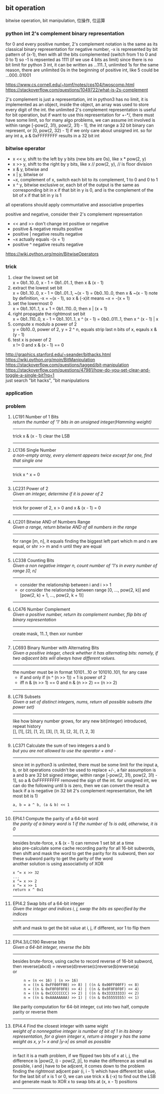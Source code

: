 ## bit operation 
bitwise operation, bit manipulation, 位操作, 位运算

### python int 2's complement binary representation
for 0 and every positive number, 2's complement notation is the same as its 
classical binary representation
for negative number, -x is represented by bit pattern of (x-1), then with
all the bits complemented (switch from 1 to 0 and 0 to 1)
so -1 is repsented as 1111 (if we use 4 bits as limit)
since there is no bit limit for python 3 int, it can be written as ...111..1,
unlimited 1s
for the same reason, there are unlimited 0s in the beginning of positive int,
like 5 could be ...000..01001

https://www.cs.cornell.edu/~tomf/notes/cps104/twoscomp.html
https://stackoverflow.com/questions/1049722/what-is-2s-complement

2's complement is just a representation, int in python3 has no limit,
it is implemented as an object, inside the object, an array was used
to store every digit of the int.
the unlimited 2's complement representation is useful for bit operation,
but if want to use this representation for +-*/, there must have some
limit, so for many algo problems, we can assume int involved is within
range [-pow(2, 31), pow(2, 31) - 1], the int range a 32 bit binary can
represent, or [0, pow(2, 32) - 1] if we only care about unsigned int.
so for any int a, a & 0xFFFFFFFF results in a 32 bit int 

### bitwise operator
* x << y, shift to the left by y bits (new bits are 0s), like x * pow(2, y)
* x >> y, shift to the right by y bits, like x // pow(2, y), // is floor division
* x & y, bitwise and
* x | y, bitwise or
* ~x, complement of x, switch each bit to its complement, 1 to 0 and 0 to 1
* x ^ y, bitwise exclusive or, each bit of the output is the same as corresponding
bit in x if that bit in y is 0, and is the complement of the bit of x if that
bit in y is 1

all operations should apply communtative and associative properties

positive and negative, consider their 2's complement representation
* << and >> don't change int positive or negative
* positive & negative results positive
* positive | negative results negative
* ~x actually equals -(x + 1)
* positive ^ negative results negative

https://wiki.python.org/moin/BitwiseOperators

### trick
1. clear the lowest set bit   
   x = 0b1..10..0, x - 1 = 0b1..01..1, then x & (x - 1)
2. extract the lowest set bit   
   x = 0b1..10..0, x - 1 = 0b1..01..1, ~(x - 1) = 0b0..10..0, then x & ~(x - 1)
   note by definition, -x = ~(x - 1), so x & (-x)it means ~x = -(x + 1)
3. set the lowermost 0   
   x = 0b1..101..1, x + 1 = 0b1..110..0, then x | (x + 1)
4. right propagate the rightmost set bit  
   x = 0b1..110..0, x - 1 = 0b1..101..1, x ^ (x - 1) = 0b0..011..1, then x ^ (x - 1) | x
5. compute x modulo a power of 2  
   y = 0b10..0, power of 2, y = 2 ^ n, equals strip last n bits of x, eqauls x & (y - 1)
6. test x is power of 2  
   x != 0 and x & (x - 1) == 0

http://graphics.stanford.edu/~seander/bithacks.html
https://wiki.python.org/moin/BitManipulation
https://stackoverflow.com/questions/tagged/bit-manipulation
https://stackoverflow.com/questions/47981/how-do-you-set-clear-and-toggle-a-single-bit?rq=1  
just search "bit hacks", "bit manipulations

### application

### problem
1. LC191 Number of 1 Bits  
   *return the number of '1' bits in an unsigned integer(Hamming weight)*  
   ***
   trick x & (x - 1) clear the LSB
   ***
1. LC136 Single Number  
   *a non-empty array, every element appears twice except for one, find that single one*  
   ***
   trick x ^ x = 0
   ***
1. LC231 Power of 2  
   *Given an integer, determine if it is power of 2* 
   ***
   trick for power of 2, x > 0 and x & (x - 1) = 0
   ***
1. LC201 Bitwise AND of Numbers Range  
   *Given a range, return bitwise AND of all numbers in the range*  
   ***
   for range [m, n], it equals finding the biggest left part which m and n are equal,
   or shr >> m and n until they are equal           
   ***
1. LC338 Counting Bits  
   *Given a non negative integer n, count number of '1's in every number of range [0, n]*  
   ***
   * consider the relationship between i and i >> 1
   * or consider the relationship between range [0, ..., pow(2, k)] 
   and [pow(2, k) + 1, ..., pow(2, k + 1)]
   ***
1. LC476 Number Complement  
   *Given a positive number, return its complement number, flip bits of binary representation*  
   ***
   create mask, 11..1, then xor number
   ***
1. LC693 Binary Number with Alternating Bits  
   *Given a positive integer, check whether it has alternating bits: namely, if two adjacent bits will always have different values.*  
   ***
   the number must be in format 10101...10 or 101010..101, for any case
   * if and only if (n ^ (n >> 1)) + 1 is power of 2
   * iff n & (n >> 1) == 0 and n & (n >> 2) == (n >> 2)
   ***
1. LC78 Subsets  
   *Given a set of distinct integers, nums, return all possible subsets (the power set)*  
   ***
   like how binary number grows, for any new bit(integer) introduced, repeat history  
   [], [1], [2], [1, 2], [3], [1, 3], [2, 3], [1, 2, 3]
   ***
1. LC371 Calculate the sum of two integers a and b  
   *but you are not allowed to use the operator + and -*  
   ***
   since int in python3 is unlimited, there must be some limit for the input a, b, or bit operations
   couldn't be used to replace +/-, a fair assumption is a and b are 32 bit signed integer, within
   range [-pow(2, 31), pow(2, 31) - 1], so a & 0xFFFFFFFFF removed the sign of the int. for unsigned int,
   we can do the following until b is zero, then we can convert the result a back if a is negative (in
   32 bit 2's complement representation, the left most bit is 1)
   ``` 
   a, b = a ^ b, (a & b) << 1
   ```
   ***
1. EPI4.1 Compute the parity of a 64-bit word  
   *the parity of a binary word is 1 if the number of 1s is odd, otherwise, it is 0*
   ***
   besides brute-force, x & (x - 1) can remove 1 set bit at a time   
   also pre-calculate some cache recording parity for all 16-bit subwords, then shift and mask the word 
   to get the parity for its subword, then xor these subword parity to get the parity of the word  
   another solution is using associativity of XOR
   ```
   x ^= x >> 32
   ...
   x ^= x >> 2
   x ^= x >> 1
   return x ^ 0x1
   ```
   ***
1. EPI4.2 Swap bits of a 64-bit integer  
   *Given the integer and indices i, j, swap the bits as specified by the indices*
   ***
   shift and mask to get the bit value at i, j, if different, xor 1 to flip them
   ***
1. EPI4.3/LC190 Reverse bits  
   *Given a 64-bit integer, reverse the bits*
   ***
   besides brute-force, using cache to record reverse of 16-bit subword, then
   reverse(abcd) = reverse(d)reverse(c)reverse(b)reverse(a)  
   or 
   ```
        n = (n << 16) | (n >> 16)
        n = ((n & 0xFF00FF00) >> 8) | ((n & 0x00FF00FF) << 8)
        n = ((n & 0xF0F0F0F0) >> 4) | ((n & 0x0F0F0F0F) << 4)
        n = ((n & 0xCCCCCCCC) >> 2) | ((n & 0x33333333) << 2)
        n = ((n & 0xAAAAAAAA) >> 1) | ((n & 0x55555555) << 1)
   ```
   like parity computation for 64-bit integer, cut into two half, compute parity or reverse them
   ***
1. EPI4.4 Find the closest integer with same wight  
   *weight of a nonnegative integer is number of bit of 1 in its binary representation, for a given 
   integer x, return a integer y has the same weight as x, y != x and |y-x| as small as possible*
   ***
   in fact it is a math problem, if we flipped two bits of x at i, j, the difference is |pow(2, i) - pow(2, j)|,
   to make the difference as small as possible, i and j have to be adjcent, it comes down to the problem finding
   the rightmost adjcent pair (i, i - 1) which have different bit value, for the last bit of x is 1 or 0, we can
   use trick x & (-x) to find out the LSB and generate mask to XOR x to swap bits at (x, x - 1) positions
   ***


